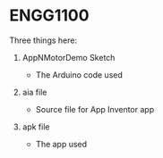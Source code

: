 # ENGG1100

Three things here:
1. AppNMotorDemo Sketch
    * The Arduino code used
   
2. aia file
    * Source file for App Inventor app
    
3. apk file
    * The app used

